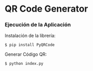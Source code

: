 
# QR Code Generator

### Ejecución de la Aplicación

Instalación de la librería:

    $ pip install PyQRCode

Generar Código QR:

    $ python index.py
